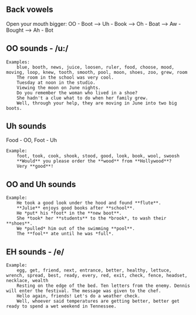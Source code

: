## Back vowels

 Open your mouth bigger: OO - Boot --> Uh - Book --> Oh - Boat --> Aw - Bought --> Ah - Bot

## OO sounds - /u:/

	Examples: 
		blue, booth, news, juice, loosen, ruler, food, choose, mood, moving, loop, knew, tooth, smooth, pool, moon, shoes, zoo, grew, room
		The room in the school was very cool.
		Tuesday at noon in the studio.
		Viewing the moon on June nights.
		Do you remember the woman who lived in a shoe?
		She hadn't a clue what to do when her family grew.
		Well, through your help, they are moving in June into two big boots.

## Uh sounds
Food - OO, Foot - Uh  

	Example: 
		foot, took, cook, shook, stood, good, look, book, wool, swoosh
		**Would** you please order the **wood** from **Hollywood**?
		Very **good**!

## OO and Uh sounds

	Example: 
		He took a good look under the hood and found **flute**.
		**Julie** enjoys good books after **school**.
		He *put* his *foot* in the **new boot**.
		She *took* her **students** to the *brook*, to wash their **shoes**.
		We *pulled* him out of the swimming **pool**.
		The **fool** ate until he was *full*.

## EH sounds - /e/
	Example:
		egg, get, friend, next, entrance, better, healthy, lettuce, wrench, spread, best, ready, every, red, exit, check, fence, headset, necklace, wealth
		Resting on the edge of the bed. Ten letters from the enemy. Dennis will enter the festival. The message was given to the chef.
		Hello again, friends! Let's do a weather check.
		Well, whoever said temperatures are getting better, better get ready to spend a wet weekend in Tennessee.
